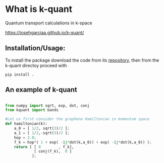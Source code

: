 # What is k-quant
Quantum transport calculations in k-space

https://josehgarciaa.github.io/k-quant/


## Installation/Usage:

To install the package download the code from its [repository](https://github.com/josehgarciaa/k-quant), 
then from the k-quant directoy proceed with 

```
pip install . 
```

## An example of k-quant

```python

from numpy import sqrt, exp, dot, conj
from kquant import bands

#Let us first consider the graphene Hamiltonian in momentum space
def hamiltonian(k):
    a_0 = [ 1/2, sqrt(3)/2 ];
    a_1 = [ 1/2,-sqrt(3)/2 ];
    hop = 2.8;
    f_k = hop*( 1 + exp( -1j*dot(k,a_0)) + exp( -1j*dot(k,a_0)) );
    return [ [ 0        , f_k],
             [ conj(f_k),  0 ]
            ];


```